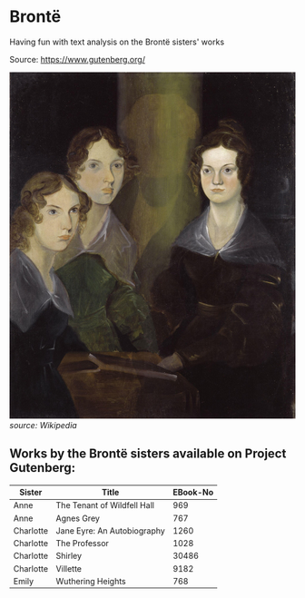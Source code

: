 # Brontë
Having fun with text analysis on the Brontë sisters' works

Source: https://www.gutenberg.org/

![Bronte Sisters](img/bronte_sisters.jpg)
*source: Wikipedia*

## Works by the Brontë sisters available on Project Gutenberg:

Sister|Title|EBook-No
---|---|---
Anne|The Tenant of Wildfell Hall|969
Anne|Agnes Grey|767
Charlotte|Jane Eyre: An Autobiography|1260
Charlotte| The Professor |1028
Charlotte|Shirley|30486
Charlotte|Villette|9182
Emily|Wuthering Heights|768
